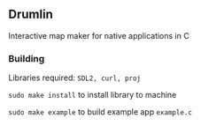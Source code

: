## Drumlin
Interactive map maker for native applications in C

### Building
Libraries required: `SDL2, curl, proj`

`sudo make install` to install library to machine

`sudo make example` to build example app `example.c` 
